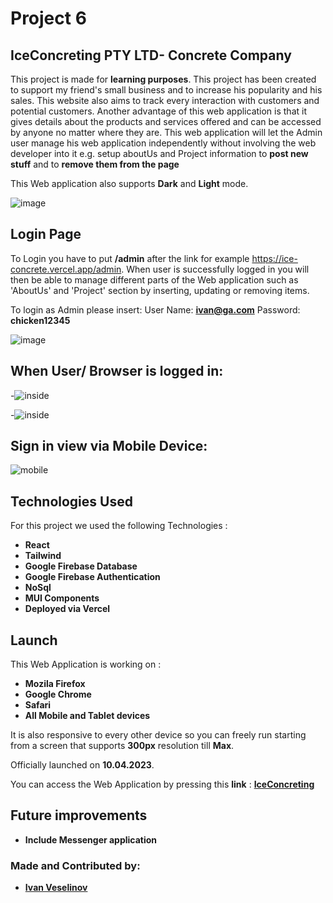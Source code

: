 # Project 6
## IceConcreting PTY LTD- Concrete Company

This project is made for **learning purposes**.
  This project has been created to support my friend's small business and to increase his popularity and his sales. This website also aims to track every interaction with customers and potential customers. Another advantage of this web application is that it gives details about the products and services offered and can be accessed by anyone no matter where they are. This web application will let the Admin user manage his web application independently without involving the web developer into it e.g. setup aboutUs and Project information to **post new stuff** and to **remove them from the page**

  This Web application also supports **Dark** and **Light** mode.

![image](https://firebasestorage.googleapis.com/v0/b/iceconcreteqa.appspot.com/o/MarkDown%2FScreenshot%202023-04-10%20at%204.42.36%20pm.png?alt=media&token=50977c3c-41d6-4292-9aa1-51c47d70312b)

## Login Page <bR>

To Login you have to put **/admin** after the link for example https://ice-concrete.vercel.app/admin. When user is successfully logged in you will then be able to manage different parts of the Web application such as 'AboutUs' and 'Project' section by inserting, updating or removing items.

To login as Admin please insert:
User Name: **ivan@ga.com**
Password: **chicken12345**

![image](https://firebasestorage.googleapis.com/v0/b/iceconcreteqa.appspot.com/o/MarkDown%2FScreenshot%202023-04-10%20at%204.35.18%20pm.png?alt=media&token=42b17661-9481-463c-805f-421b14bcf8ae)

## When User/ Browser is logged in:  <bR>

-![inside](https://firebasestorage.googleapis.com/v0/b/iceconcreteqa.appspot.com/o/MarkDown%2FScreenshot%202023-04-10%20at%204.37.52%20pm.png?alt=media&token=03e53f08-7614-4e5a-b7b0-0c760ac9e2ed)

-![inside](https://firebasestorage.googleapis.com/v0/b/iceconcreteqa.appspot.com/o/MarkDown%2FScreenshot%202023-04-10%20at%204.38.01%20pm.png?alt=media&token=f106e7d8-217c-4b33-bc7a-f8a319eeae35)

## Sign in view via Mobile Device:  <bR>


![mobile](https://firebasestorage.googleapis.com/v0/b/iceconcreteqa.appspot.com/o/MarkDown%2FScreenshot%202023-04-10%20at%204.39.55%20pm.png?alt=media&token=6729480a-2774-43a5-9262-f1498aee8c9c)
## Technologies Used

For this project we used the following Technologies :

* **React**
* **Tailwind**
* **Google Firebase Database**
* **Google Firebase Authentication**
* **NoSql**
* **MUI Components**
* **Deployed via Vercel**


## Launch

This Web Application is working on :

* **Mozila Firefox**
* **Google Chrome**
* **Safari**
* **All Mobile and Tablet devices**

It is also responsive to every other device so you can freely run
starting from a screen that supports **300px** resolution till **Max**.

Officially launched on **10.04.2023**.

You can access the Web Application by pressing
this **link** : **[IceConcreting](https://ice-concrete.vercel.app/)**

## Future improvements

- **Include Messenger application**

### Made and Contributed by:
* **[Ivan Veselinov](https://github.com/ivanveselinov)**

